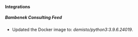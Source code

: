 #### Integrations
##### Bambenek Consulting Feed
- Updated the Docker image to: *demisto/python3:3.9.6.24019*.
